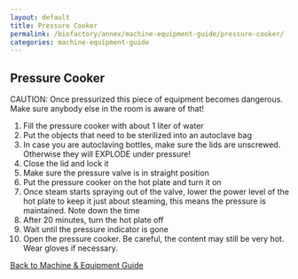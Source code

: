 ```yaml
---
layout: default
title: Pressure Cooker
permalink: /biofactory/annex/machine-equipment-guide/pressure-cooker/
categories: machine-equipment-guide
---
```


## Pressure Cooker

CAUTION: Once pressurized this piece of equipment becomes dangerous. Make sure anybody else in the room is aware of that!

1. Fill the pressure cooker with about 1 liter of water
2. Put the objects that need to be sterilized into an autoclave bag
3. In case you are autoclaving bottles, make sure the lids are unscrewed. Otherwise they will EXPLODE under pressure!
4. Close the lid and lock it
5. Make sure the pressure valve is in straight position
6. Put the pressure cooker on the hot plate and turn it on
7. Once steam starts spraying out of the valve, lower the power level of the hot plate to keep it just about steaming, this means the pressure is maintained. Note down the time
8. After 20 minutes, turn the hot plate off
9. Wait until the pressure indicator is gone
10. Open the pressure cooker. Be careful, the content may still be very hot. Wear gloves if necessary.

[Back to Machine & Equipment Guide](/biofactory/annex/machine-equipment-guide/)
